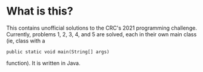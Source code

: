 # What is this? #
This contains unofficial solutions to the CRC's 2021 programming challenge.
Currently, problems 1, 2, 3, 4, and 5 are solved, each in their own main class (ie, class with a 
```
public static void main(String[] args) 
```
function).
It is written in Java.
